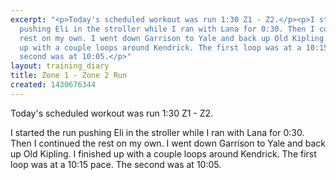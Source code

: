 ```yaml
---
excerpt: "<p>Today's scheduled workout was run 1:30 Z1 - Z2.</p><p>I started the run
  pushing Eli in the stroller while I ran with Lana for 0:30. Then I continued the
  rest on my own. I went down Garrison to Yale and back up Old Kipling. I finished
  up with a couple loops around Kendrick. The first loop was at a 10:15 pace. The
  second was at 10:05.</p>"
layout: training_diary
title: Zone 1 - Zone 2 Run
created: 1430676344
---
```

<p>Today's scheduled workout was run 1:30 Z1 - Z2.</p><p>I started the run pushing Eli in the stroller while I ran with Lana for 0:30. Then I continued the rest on my own. I went down Garrison to Yale and back up Old Kipling. I finished up with a couple loops around Kendrick. The first loop was at a 10:15 pace. The second was at 10:05.</p>
